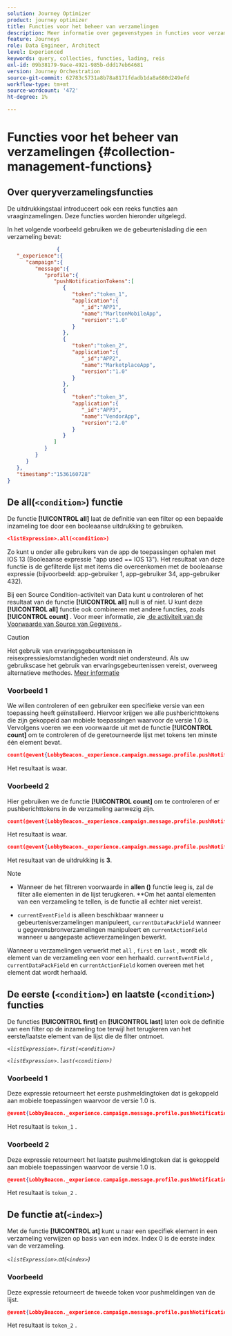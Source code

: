 ```yaml
---
solution: Journey Optimizer
product: journey optimizer
title: Functies voor het beheer van verzamelingen
description: Meer informatie over gegevenstypen in functies voor verzamelingsbeheer
feature: Journeys
role: Data Engineer, Architect
level: Experienced
keywords: query, collecties, functies, lading, reis
exl-id: 09b38179-9ace-4921-985b-ddd17eb64681
version: Journey Orchestration
source-git-commit: 62783c5731a8b78a8171fdadb1da8a680d249efd
workflow-type: tm+mt
source-wordcount: '472'
ht-degree: 1%

---
```


# Functies voor het beheer van verzamelingen {#collection-management-functions}


## Over queryverzamelingsfuncties

De uitdrukkingstaal introduceert ook een reeks functies aan vraaginzamelingen. Deze functies worden hieronder uitgelegd.

In het volgende voorbeeld gebruiken we de gebeurtenislading die een verzameling bevat:

```json
                { 
   "_experience":{ 
      "campaign":{ 
         "message":{ 
            "profile":{ 
               "pushNotificationTokens":[ 
                  { 
                     "token":"token_1",
                     "application":{ 
                        "_id":"APP1",
                        "name":"MarltonMobileApp",
                        "version":"1.0"
                     }
                  },
                  { 
                     "token":"token_2",
                     "application":{ 
                        "_id":"APP2",
                        "name":"MarketplaceApp",
                        "version":"1.0"
                     }
                  },
                  { 
                     "token":"token_3",
                     "application":{ 
                        "_id":"APP3",
                        "name":"VendorApp",
                        "version":"2.0"
                     }
                  }
               ]
            }
         }
      }
   },
   "timestamp":"1536160728"
}
```

## De all(`<condition>`) functie

De functie **[!UICONTROL all]** laat de definitie van een filter op een bepaalde inzameling toe door een booleaanse uitdrukking te gebruiken.

```json
<listExpression>.all(<condition>)
```

Zo kunt u onder alle gebruikers van de app de toepassingen ophalen met IOS 13 (Booleaanse expressie &quot;app used == IOS 13&quot;). Het resultaat van deze functie is de gefilterde lijst met items die overeenkomen met de booleaanse expressie (bijvoorbeeld: app-gebruiker 1, app-gebruiker 34, app-gebruiker 432).

Bij een Source Condition-activiteit van Data kunt u controleren of het resultaat van de functie **[!UICONTROL all]** null is of niet. U kunt deze **[!UICONTROL all]** functie ook combineren met andere functies, zoals **[!UICONTROL count]** . Voor meer informatie, zie [&#x200B; de activiteit van de Voorwaarde van Source van Gegevens &#x200B;](../condition-activity.md#data_source_condition).


>[!CAUTION]
>
>Het gebruik van ervaringsgebeurtenissen in reisexpressies/omstandigheden wordt niet ondersteund. Als uw gebruikscase het gebruik van ervaringsgebeurtenissen vereist, overweeg alternatieve methodes. [Meer informatie](../exp-event-lookup.md)

### Voorbeeld 1

We willen controleren of een gebruiker een specifieke versie van een toepassing heeft geïnstalleerd. Hiervoor krijgen we alle pushberichttokens die zijn gekoppeld aan mobiele toepassingen waarvoor de versie 1.0 is. Vervolgens voeren we een voorwaarde uit met de functie **[!UICONTROL count]** om te controleren of de geretourneerde lijst met tokens ten minste één element bevat.

```json
count(@event{LobbyBeacon._experience.campaign.message.profile.pushNotificationTokens.all(currentEventField.application.version == "1.0").token}) > 0
```

Het resultaat is waar.

### Voorbeeld 2

Hier gebruiken we de functie **[!UICONTROL count]** om te controleren of er pushberichttokens in de verzameling aanwezig zijn.

```json
count(@event{LobbyBeacon._experience.campaign.message.profile.pushNotificationTokens.all().token}) > 0
```


Het resultaat is waar.


```json
count(@event{LobbyBeacon._experience.campaign.message.profile.pushNotificationTokens.token})
```

Het resultaat van de uitdrukking is **3**.


>[!NOTE]
>
>* Wanneer de het filtreren voorwaarde in **allen ()** functie leeg is, zal de filter alle elementen in de lijst terugkeren. **Om het aantal elementen van een verzameling te tellen, is de functie all echter niet vereist.
>
>* `currentEventField` is alleen beschikbaar wanneer u gebeurtenisverzamelingen manipuleert, `currentDataPackField` wanneer u gegevensbronverzamelingen manipuleert en `currentActionField` wanneer u aangepaste actieverzamelingen bewerkt.
>
>  Wanneer u verzamelingen verwerkt met `all` , `first` en `last` , wordt elk element van de verzameling een voor een herhaald. `currentEventField` , `currentDataPackField` en `currentActionField` komen overeen met het element dat wordt herhaald.


## De eerste (`<condition>`) en laatste (`<condition>`) functies

De functies **[!UICONTROL first]** en **[!UICONTROL last]** laten ook de definitie van een filter op de inzameling toe terwijl het terugkeren van het eerste/laatste element van de lijst die de filter ontmoet.

_`<listExpression>.first(<condition>)`_

_`<listExpression>.last(<condition>)`_

### Voorbeeld 1

Deze expressie retourneert het eerste pushmeldingtoken dat is gekoppeld aan mobiele toepassingen waarvoor de versie 1.0 is.


```json
@event{LobbyBeacon._experience.campaign.message.profile.pushNotificationTokens.first(currentEventField.application.version == "1.0").token}
```

Het resultaat is `token_1` .

### Voorbeeld 2

Deze expressie retourneert het laatste pushmeldingtoken dat is gekoppeld aan mobiele toepassingen waarvoor de versie 1.0 is.


```json
@event{LobbyBeacon._experience.campaign.message.profile.pushNotificationTokens.last(currentEventField.application.version == "1.0").token}
```

Het resultaat is `token_2` .

## De functie at(`<index>`)

Met de functie **[!UICONTROL at]** kunt u naar een specifiek element in een verzameling verwijzen op basis van een index.
Index 0 is de eerste index van de verzameling.

_`<listExpression>`.at(`<index>`)_

### Voorbeeld

Deze expressie retourneert de tweede token voor pushmeldingen van de lijst.


```json
@event{LobbyBeacon._experience.campaign.message.profile.pushNotificationTokens.at(1).token}`
```

Het resultaat is `token_2` .